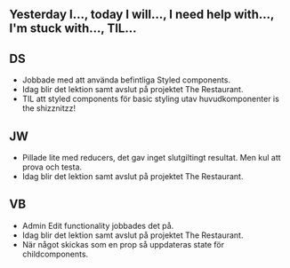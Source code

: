 ## Yesterday I…, today I will…, I need help with…, I'm stuck with…, TIL…

## DS

- Jobbade med att använda befintliga Styled components.
- Idag blir det lektion samt avslut på projektet The Restaurant.
- TIL att styled components för basic styling utav huvudkomponenter is the shizznitzz!

## JW

- Pillade lite med reducers, det gav inget slutgiltingt resultat. Men kul att prova och testa.
- Idag blir det lektion samt avslut på projektet The Restaurant.

## VB

- Admin Edit functionality jobbades det på.
- Idag blir det lektion samt avslut på projektet The Restaurant.
- När något skickas som en prop så uppdateras state för childcomponents.
